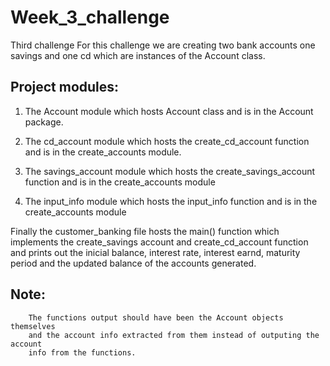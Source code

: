 # Week_3_challenge
Third challenge 
For this challenge we are creating two bank accounts one savings and one cd
which are instances of the Account class.

## Project modules:
1) The Account module which hosts Account class and is 
   in the Account package.

2) The cd_account module which hosts the create_cd_account function and is in
   the create_accounts module.

3) The savings_account module which hosts the create_savings_account function and
   is in the create_accounts module

4) The input_info module which hosts the input_info function and
   is in the create_accounts module

Finally the customer_banking file hosts the main() function which implements the
create_savings account and create_cd_account function and prints out the
inicial balance, interest rate, interest earnd, maturity period and the updated balance
of the accounts generated.

## Note:
        The functions output should have been the Account objects themselves 
        and the account info extracted from them instead of outputing the account
        info from the functions.

